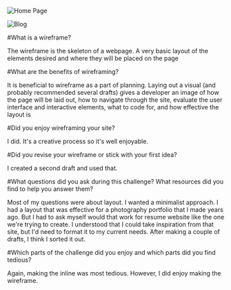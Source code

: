 ![Home Page](/../../JupiterLikeThePlanet.github.io/blog/wireframe-index2.png)

![Blog](/../../JupiterLikeThePlanet.github.io/blog/wireframe-blog-index.png)

#What is a wireframe?

The wireframe is the skeleton of a webpage.  A very basic layout of the elements desired and where they will be placed on the page

#What are the benefits of wireframing?

It is beneficial to wireframe as a part of planning.  Laying out a visual (and probably recommended several drafts) gives a developer an image of how the page will be laid out, how to navigate through the site, evaluate the user interface and interactive elements, what to code for, and how effective the layout is

#Did you enjoy wireframing your site?

I did.  It's a creative process so it's well enjoyable.

#Did you revise your wireframe or stick with your first idea?

I created a second draft and used that.

#What questions did you ask during this challenge? What resources did you find to help you answer them?

Most of my questions were about layout.  I wanted a minimalist approach.  I had a layout that was effective for a photography portfolio that I made years ago.  But I had to ask myself would that work for resume website like the one we're trying to create. I understood that I could take inspiration from that site, but I'd need to format it to my current needs. After making a couple of drafts, I think I sorted it out.

#Which parts of the challenge did you enjoy and which parts did you find tedious?

Again, making the inline was most tedious.  However, I did enjoy making the wireframe.